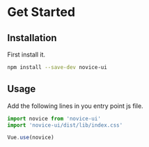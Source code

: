 # Get Started

## Installation
First install it.

```bash
npm install --save-dev novice-ui
```

## Usage
Add the following lines in you entry point js file.
```js
import novice from 'novice-ui'
import 'novice-ui/dist/lib/index.css'

Vue.use(novice)
```